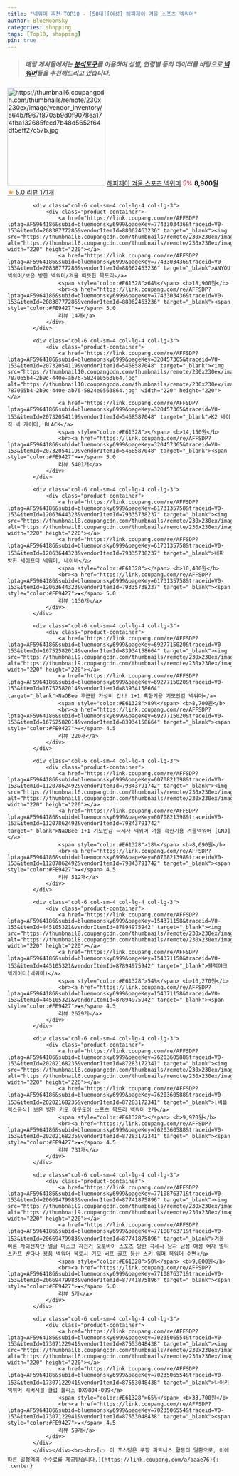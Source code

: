 ```yaml
---
title: "넥워머 추천 TOP10 - [50대][여성] 해피제이 겨울 스포츠 넥워머"
author: BlueMoonSky
categories: shopping
tags: [Top10, shopping]
pin: true
---
```


> ##### 해당 게시물에서는 [**분석도구**](https://itemscout.io/)를 이용하여 **성별**, **연령별** 등의 데이터를 바탕으로 [**넥워머**](https://link.coupang.com/a/baae76)들을 추천해드리고 있습니다.
<div class="container"><div class="row">
            <div class="col-6 col-sm-4 col-lg-4 col-lg-3">
                <div class="product-container">
                    <a href="https://link.coupang.com/re/AFFSDP?lptag=AF5964186&subid=bluemoonsky6999&pageKey=7610564822&traceid=V0-153&itemId=20155197304&vendorItemId=87248013189" target="_blank"><img src="https://thumbnail6.coupangcdn.com/thumbnails/remote/230x230ex/image/vendor_inventory/a64b/f967f870ab9d0f9078ea174fba132685fecd7b48d5652f64df5eff27c57b.jpg" alt="https://thumbnail6.coupangcdn.com/thumbnails/remote/230x230ex/image/vendor_inventory/a64b/f967f870ab9d0f9078ea174fba132685fecd7b48d5652f64df5eff27c57b.jpg" width="220" height="220"></a>
                    <a href="https://link.coupang.com/re/AFFSDP?lptag=AF5964186&subid=bluemoonsky6999&pageKey=7610564822&traceid=V0-153&itemId=20155197304&vendorItemId=87248013189" target="_blank">해피제이 겨울 스포츠 넥워머</a>
                    <span style="color:#E61328">5%</span> <b>8,900원</b>
                    <br><a href="https://link.coupang.com/re/AFFSDP?lptag=AF5964186&subid=bluemoonsky6999&pageKey=7610564822&traceid=V0-153&itemId=20155197304&vendorItemId=87248013189" target="_blank"><span style="color:#FE9427">★</span> 5.0
                    리뷰 171개</a>
                </div>
            </div>
            
            <div class="col-6 col-sm-4 col-lg-4 col-lg-3">
                <div class="product-container">
                    <a href="https://link.coupang.com/re/AFFSDP?lptag=AF5964186&subid=bluemoonsky6999&pageKey=7743303436&traceid=V0-153&itemId=20838777286&vendorItemId=88062463236" target="_blank"><img src="https://thumbnail6.coupangcdn.com/thumbnails/remote/230x230ex/image/vendor_inventory/a1c7/68dc204c06ea0d1ebd919a5a055ac435cbf09a927fdf1fdfb91db4234979.jpg" alt="https://thumbnail6.coupangcdn.com/thumbnails/remote/230x230ex/image/vendor_inventory/a1c7/68dc204c06ea0d1ebd919a5a055ac435cbf09a927fdf1fdfb91db4234979.jpg" width="220" height="220"></a>
                    <a href="https://link.coupang.com/re/AFFSDP?lptag=AF5964186&subid=bluemoonsky6999&pageKey=7743303436&traceid=V0-153&itemId=20838777286&vendorItemId=88062463236" target="_blank">ANYOU넥워머/보은 방한 넥워머/겨울 따뜻한 목도리</a>
                    <span style="color:#E61328">64%</span> <b>18,900원</b>
                    <br><a href="https://link.coupang.com/re/AFFSDP?lptag=AF5964186&subid=bluemoonsky6999&pageKey=7743303436&traceid=V0-153&itemId=20838777286&vendorItemId=88062463236" target="_blank"><span style="color:#FE9427">★</span> 5.0
                    리뷰 14개</a>
                </div>
            </div>
            
            <div class="col-6 col-sm-4 col-lg-4 col-lg-3">
                <div class="product-container">
                    <a href="https://link.coupang.com/re/AFFSDP?lptag=AF5964186&subid=bluemoonsky6999&pageKey=320457365&traceid=V0-153&itemId=20732054119&vendorItemId=5468587048" target="_blank"><img src="https://thumbnail10.coupangcdn.com/thumbnails/remote/230x230ex/image/retail/images/1791787854993494-787065b4-2b9c-440e-ab76-5824e0563864.jpg" alt="https://thumbnail10.coupangcdn.com/thumbnails/remote/230x230ex/image/retail/images/1791787854993494-787065b4-2b9c-440e-ab76-5824e0563864.jpg" width="220" height="220"></a>
                    <a href="https://link.coupang.com/re/AFFSDP?lptag=AF5964186&subid=bluemoonsky6999&pageKey=320457365&traceid=V0-153&itemId=20732054119&vendorItemId=5468587048" target="_blank">K2 베이직 넥 게이터, BLACK</a>
                    <span style="color:#E61328"></span> <b>14,150원</b>
                    <br><a href="https://link.coupang.com/re/AFFSDP?lptag=AF5964186&subid=bluemoonsky6999&pageKey=320457365&traceid=V0-153&itemId=20732054119&vendorItemId=5468587048" target="_blank"><span style="color:#FE9427">★</span> 5.0
                    리뷰 5401개</a>
                </div>
            </div>
            
            <div class="col-6 col-sm-4 col-lg-4 col-lg-3">
                <div class="product-container">
                    <a href="https://link.coupang.com/re/AFFSDP?lptag=AF5964186&subid=bluemoonsky6999&pageKey=6173135758&traceid=V0-153&itemId=12063644323&vendorItemId=79335738237" target="_blank"><img src="https://thumbnail8.coupangcdn.com/thumbnails/remote/230x230ex/image/rs_quotation_api/osb2twif/d0a223754755461082ad7775abff3cc2.jpg" alt="https://thumbnail8.coupangcdn.com/thumbnails/remote/230x230ex/image/rs_quotation_api/osb2twif/d0a223754755461082ad7775abff3cc2.jpg" width="220" height="220"></a>
                    <a href="https://link.coupang.com/re/AFFSDP?lptag=AF5964186&subid=bluemoonsky6999&pageKey=6173135758&traceid=V0-153&itemId=12063644323&vendorItemId=79335738237" target="_blank">네파 방한 세이프티 넥워머, 네이비</a>
                    <span style="color:#E61328"></span> <b>10,400원</b>
                    <br><a href="https://link.coupang.com/re/AFFSDP?lptag=AF5964186&subid=bluemoonsky6999&pageKey=6173135758&traceid=V0-153&itemId=12063644323&vendorItemId=79335738237" target="_blank"><span style="color:#FE9427">★</span> 5.0
                    리뷰 1130개</a>
                </div>
            </div>
            
            <div class="col-6 col-sm-4 col-lg-4 col-lg-3">
                <div class="product-container">
                    <a href="https://link.coupang.com/re/AFFSDP?lptag=AF5964186&subid=bluemoonsky6999&pageKey=6927715020&traceid=V0-153&itemId=16752582014&vendorItemId=83934158664" target="_blank"><img src="https://thumbnail9.coupangcdn.com/thumbnails/remote/230x230ex/image/vendor_inventory/47f0/e7625b8fef80c14f8b18405bcde714bf9ca8eab962407b26cc95ac4f3ba5.jpg" alt="https://thumbnail9.coupangcdn.com/thumbnails/remote/230x230ex/image/vendor_inventory/47f0/e7625b8fef80c14f8b18405bcde714bf9ca8eab962407b26cc95ac4f3ba5.jpg" width="220" height="220"></a>
                    <a href="https://link.coupang.com/re/AFFSDP?lptag=AF5964186&subid=bluemoonsky6999&pageKey=6927715020&traceid=V0-153&itemId=16752582014&vendorItemId=83934158664" target="_blank">NaOBee 후끈한 가성비 갑!! 1+1 혹한기용 기모안감 넥워머</a>
                    <span style="color:#E61328">89%</span> <b>8,700원</b>
                    <br><a href="https://link.coupang.com/re/AFFSDP?lptag=AF5964186&subid=bluemoonsky6999&pageKey=6927715020&traceid=V0-153&itemId=16752582014&vendorItemId=83934158664" target="_blank"><span style="color:#FE9427">★</span> 4.5
                    리뷰 220개</a>
                </div>
            </div>
            
            <div class="col-6 col-sm-4 col-lg-4 col-lg-3">
                <div class="product-container">
                    <a href="https://link.coupang.com/re/AFFSDP?lptag=AF5964186&subid=bluemoonsky6999&pageKey=6070821398&traceid=V0-153&itemId=11207862492&vendorItemId=79843791742" target="_blank"><img src="https://thumbnail6.coupangcdn.com/thumbnails/remote/230x230ex/image/vendor_inventory/14bf/e512746b706f2324f4fc9b21349784ea48f2d60c80187673fbd23a48edbc.jpg" alt="https://thumbnail6.coupangcdn.com/thumbnails/remote/230x230ex/image/vendor_inventory/14bf/e512746b706f2324f4fc9b21349784ea48f2d60c80187673fbd23a48edbc.jpg" width="220" height="220"></a>
                    <a href="https://link.coupang.com/re/AFFSDP?lptag=AF5964186&subid=bluemoonsky6999&pageKey=6070821398&traceid=V0-153&itemId=11207862492&vendorItemId=79843791742" target="_blank">NaOBee 1+1 기모안감 극세사 넥워머 겨울 혹한기용 겨울넥워머 [GNJ]</a>
                    <span style="color:#E61328">18%</span> <b>8,690원</b>
                    <br><a href="https://link.coupang.com/re/AFFSDP?lptag=AF5964186&subid=bluemoonsky6999&pageKey=6070821398&traceid=V0-153&itemId=11207862492&vendorItemId=79843791742" target="_blank"><span style="color:#FE9427">★</span> 4.5
                    리뷰 512개</a>
                </div>
            </div>
            
            <div class="col-6 col-sm-4 col-lg-4 col-lg-3">
                <div class="product-container">
                    <a href="https://link.coupang.com/re/AFFSDP?lptag=AF5964186&subid=bluemoonsky6999&pageKey=154371158&traceid=V0-153&itemId=445105321&vendorItemId=87894975942" target="_blank"><img src="https://thumbnail8.coupangcdn.com/thumbnails/remote/230x230ex/image/vendor_inventory/7f98/8492c17d2e5c21e9f4cc0f1595a7efbd1b32a365c605275365524aa9ba5a.jpg" alt="https://thumbnail8.coupangcdn.com/thumbnails/remote/230x230ex/image/vendor_inventory/7f98/8492c17d2e5c21e9f4cc0f1595a7efbd1b32a365c605275365524aa9ba5a.jpg" width="220" height="220"></a>
                    <a href="https://link.coupang.com/re/AFFSDP?lptag=AF5964186&subid=bluemoonsky6999&pageKey=154371158&traceid=V0-153&itemId=445105321&vendorItemId=87894975942" target="_blank">블랙야크 넥게이터(넥워머)</a>
                    <span style="color:#E61328">54%</span> <b>10,270원</b>
                    <br><a href="https://link.coupang.com/re/AFFSDP?lptag=AF5964186&subid=bluemoonsky6999&pageKey=154371158&traceid=V0-153&itemId=445105321&vendorItemId=87894975942" target="_blank"><span style="color:#FE9427">★</span> 4.5
                    리뷰 2629개</a>
                </div>
            </div>
            
            <div class="col-6 col-sm-4 col-lg-4 col-lg-3">
                <div class="product-container">
                    <a href="https://link.coupang.com/re/AFFSDP?lptag=AF5964186&subid=bluemoonsky6999&pageKey=7620360588&traceid=V0-153&itemId=20202168235&vendorItemId=87283172341" target="_blank"><img src="https://thumbnail6.coupangcdn.com/thumbnails/remote/230x230ex/image/vendor_inventory/62de/b9cb5d95675b7c163e8be68f651069d400683b52c825965c6b79d479d75c.png" alt="https://thumbnail6.coupangcdn.com/thumbnails/remote/230x230ex/image/vendor_inventory/62de/b9cb5d95675b7c163e8be68f651069d400683b52c825965c6b79d479d75c.png" width="220" height="220"></a>
                    <a href="https://link.coupang.com/re/AFFSDP?lptag=AF5964186&subid=bluemoonsky6999&pageKey=7620360588&traceid=V0-153&itemId=20202168235&vendorItemId=87283172341" target="_blank">[비플렉스공식] 보온 방한 기모 아웃도어 스포츠 목도리 넥워머 2개</a>
                    <span style="color:#E61328"></span> <b>9,970원</b>
                    <br><a href="https://link.coupang.com/re/AFFSDP?lptag=AF5964186&subid=bluemoonsky6999&pageKey=7620360588&traceid=V0-153&itemId=20202168235&vendorItemId=87283172341" target="_blank"><span style="color:#FE9427">★</span> 4.5
                    리뷰 731개</a>
                </div>
            </div>
            
            <div class="col-6 col-sm-4 col-lg-4 col-lg-3">
                <div class="product-container">
                    <a href="https://link.coupang.com/re/AFFSDP?lptag=AF5964186&subid=bluemoonsky6999&pageKey=7710876371&traceid=V0-153&itemId=20669479983&vendorItemId=87741875896" target="_blank"><img src="https://thumbnail9.coupangcdn.com/thumbnails/remote/230x230ex/image/vendor_inventory/9116/7e5f52d92b827c7b6fbdd07f91dd697dfa3cd2179668a2508a1e556e9b65.jpg" alt="https://thumbnail9.coupangcdn.com/thumbnails/remote/230x230ex/image/vendor_inventory/9116/7e5f52d92b827c7b6fbdd07f91dd697dfa3cd2179668a2508a1e556e9b65.jpg" width="220" height="220"></a>
                    <a href="https://link.coupang.com/re/AFFSDP?lptag=AF5964186&subid=bluemoonsky6999&pageKey=7710876371&traceid=V0-153&itemId=20669479983&vendorItemId=87741875896" target="_blank">겨울 여름 자외선차단 얼굴 마스크 자전거 오토바이 스포츠 방한 극세사 남자 남성 여성 여자 멀티스카프 반다나 용품 넥워머 목토시 기모 버프 골프 등산 스키 워머 목워머 수면</a>
                    <span style="color:#E61328">50%</span> <b>9,800원</b>
                    <br><a href="https://link.coupang.com/re/AFFSDP?lptag=AF5964186&subid=bluemoonsky6999&pageKey=7710876371&traceid=V0-153&itemId=20669479983&vendorItemId=87741875896" target="_blank"><span style="color:#FE9427">★</span> 5.0
                    리뷰 5개</a>
                </div>
            </div>
            
            <div class="col-6 col-sm-4 col-lg-4 col-lg-3">
                <div class="product-container">
                    <a href="https://link.coupang.com/re/AFFSDP?lptag=AF5964186&subid=bluemoonsky6999&pageKey=7023506554&traceid=V0-153&itemId=17307122941&vendorItemId=87553048438" target="_blank"><img src="https://thumbnail6.coupangcdn.com/thumbnails/remote/230x230ex/image/vendor_inventory/d2c6/4969d90827f86cb19b707bf644d04609f3716e4295bb0271dbada84d6c39.jpg" alt="https://thumbnail6.coupangcdn.com/thumbnails/remote/230x230ex/image/vendor_inventory/d2c6/4969d90827f86cb19b707bf644d04609f3716e4295bb0271dbada84d6c39.jpg" width="220" height="220"></a>
                    <a href="https://link.coupang.com/re/AFFSDP?lptag=AF5964186&subid=bluemoonsky6999&pageKey=7023506554&traceid=V0-153&itemId=17307122941&vendorItemId=87553048438" target="_blank">나이키 넥워머 리버시블 클럽 플리스 DX9804-099</a>
                    <span style="color:#E61328">65%</span> <b>33,700원</b>
                    <br><a href="https://link.coupang.com/re/AFFSDP?lptag=AF5964186&subid=bluemoonsky6999&pageKey=7023506554&traceid=V0-153&itemId=17307122941&vendorItemId=87553048438" target="_blank"><span style="color:#FE9427">★</span> 4.5
                    리뷰 59개</a>
                </div>
            </div>
            </div></div><br><br>[👉 이 포스팅은 쿠팡 파트너스 활동의 일환으로, 이에 따른 일정액의 수수료를 제공받습니다.](https://link.coupang.com/a/baae76){: .center}